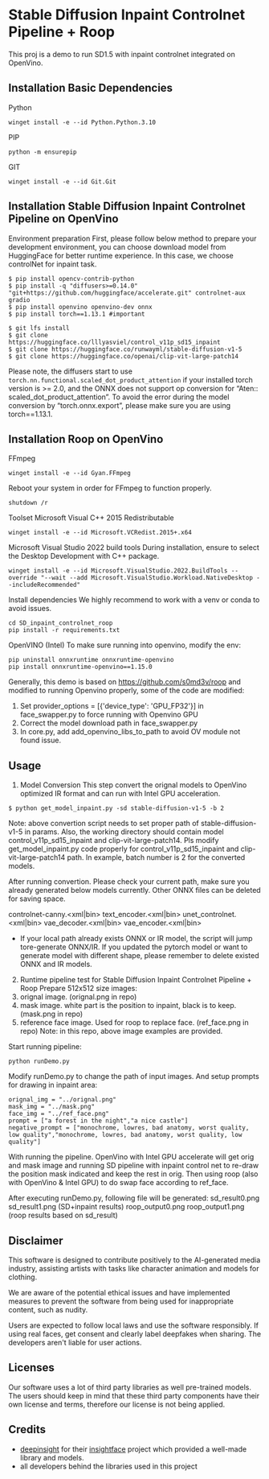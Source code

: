 # Stable Diffusion Inpaint Controlnet Pipeline + Roop

This proj is a demo to run SD1.5 with inpaint controlnet integrated on OpenVino.

## Installation Basic Dependencies

Python
```
winget install -e --id Python.Python.3.10
```
PIP
```
python -m ensurepip
```
GIT
```
winget install -e --id Git.Git
```

## Installation Stable Diffusion Inpaint Controlnet Pipeline on OpenVino

Environment preparation
First, please follow below method to prepare your development environment, you can choose download model from HuggingFace for better runtime experience. In this case, we choose controlNet for inpaint task.

```
$ pip install opencv-contrib-python
$ pip install -q "diffusers>=0.14.0" "git+https://github.com/huggingface/accelerate.git" controlnet-aux gradio
$ pip install openvino openvino-dev onnx
$ pip install torch==1.13.1 #important

$ git lfs install
$ git clone https://huggingface.co/lllyasviel/control_v11p_sd15_inpaint
$ git clone https://huggingface.co/runwayml/stable-diffusion-v1-5
$ git clone https://huggingface.co/openai/clip-vit-large-patch14 
```
Please note, the diffusers start to use `torch.nn.functional.scaled_dot_product_attention` if your installed torch version is >= 2.0, and the ONNX does not support op conversion for “Aten:: scaled_dot_product_attention”. To avoid the error during the model conversion by “torch.onnx.export”, please make sure you are using torch==1.13.1.

## Installation Roop on OpenVino

FFmpeg
```
winget install -e --id Gyan.FFmpeg
```
Reboot your system in order for FFmpeg to function properly.
```
shutdown /r
```
Toolset
Microsoft Visual C++ 2015 Redistributable
```
winget install -e --id Microsoft.VCRedist.2015+.x64
```
Microsoft Visual Studio 2022 build tools
During installation, ensure to select the Desktop Development with C++ package.
```
winget install -e --id Microsoft.VisualStudio.2022.BuildTools --override "--wait --add Microsoft.VisualStudio.Workload.NativeDesktop --includeRecommended"
```

Install dependencies
We highly recommend to work with a venv or conda to avoid issues.

```
cd SD_inpaint_controlnet_roop
pip install -r requirements.txt
```

OpenVINO (Intel)
To make sure running into openvino, modify the env:
```
pip uninstall onnxruntime onnxruntime-openvino
pip install onnxruntime-openvino==1.15.0
```
Generally, this demo is based on https://github.com/s0md3v/roop and modified to running Openvino properly, some of the code are modified:
1. Set provider_options = [{'device_type': 'GPU_FP32'}] in face_swapper.py to force running with Openvino GPU
2. Correct the model download path in face_swapper.py
3. In core.py, add add_openvino_libs_to_path to avoid OV module not found issue.

## Usage

1. Model Conversion
This step convert the orignal models to OpenVino optimized IR format and can run with Intel GPU acceleration.
```
$ python get_model_inpaint.py -sd stable-diffusion-v1-5 -b 2
```
Note: above convertion script needs to set proper path of stable-diffusion-v1-5 in params. Also, the working directory should contain model control_v11p_sd15_inpaint and clip-vit-large-patch14. Pls modify get_model_inpaint.py code properly for control_v11p_sd15_inpaint and clip-vit-large-patch14 path.
In example, batch number is 2 for the converted models.

After running convertion. Please check your current path, make sure you already generated below models currently. Other ONNX files can be deleted for saving space.

controlnet-canny.<xml|bin>
text_encoder.<xml|bin>
unet_controlnet.<xml|bin>
vae_decoder.<xml|bin>
vae_encoder.<xml|bin>
* If your local path already exists ONNX or IR model, the script will jump tore-generate ONNX/IR. If you updated the pytorch model or want to generate model with different shape, please remember to delete existed ONNX and IR models.

2. Runtime pipeline test for Stable Diffusion Inpaint Controlnet Pipeline + Roop
Prepare 512x512 size images:
  1. orignal image. (orignal.png in repo)
  2. mask image. white part is the position to inpaint, black is to keep. (mask.png in repo)
  3. reference face image. Used for roop to replace face. (ref_face.png in repo)
Note: in this repo, above image examples are provided.

Start running pipeline:

```
python runDemo.py
```
Modify runDemo.py to change the path of input images. And setup prompts for drawing in inpaint area:
```
orignal_img = "../orignal.png"
mask_img = "../mask.png"
face_img = "../ref_face.png"
prompt = ["a forest in the night","a nice castle"]
negative_prompt = ["monochrome, lowres, bad anatomy, worst quality, low quality","monochrome, lowres, bad anatomy, worst quality, low quality"]
```

With running the pipeline. OpenVino with Intel GPU accelerate will get orig and mask image and running SD pipeline with inpaint control net to re-draw the position mask indicated and keep the rest in orig. Then using roop (also with OpenVino & Intel GPU) to do swap face according to ref_face.

After executing runDemo.py, following file will be generated:
sd_result0.png sd_result1.png  (SD+inpaint results)
roop_output0.png roop_output1.png   (roop results based on sd_result)

## Disclaimer

This software is designed to contribute positively to the AI-generated media industry, assisting artists with tasks like character animation and models for clothing.

We are aware of the potential ethical issues and have implemented measures to prevent the software from being used for inappropriate content, such as nudity.

Users are expected to follow local laws and use the software responsibly. If using real faces, get consent and clearly label deepfakes when sharing. The developers aren't liable for user actions.


## Licenses

Our software uses a lot of third party libraries as well pre-trained models. The users should keep in mind that these third party components have their own license and terms, therefore our license is not being applied.


## Credits

- [deepinsight](https://github.com/deepinsight) for their [insightface](https://github.com/deepinsight/insightface) project which provided a well-made library and models.
- all developers behind the libraries used in this project
